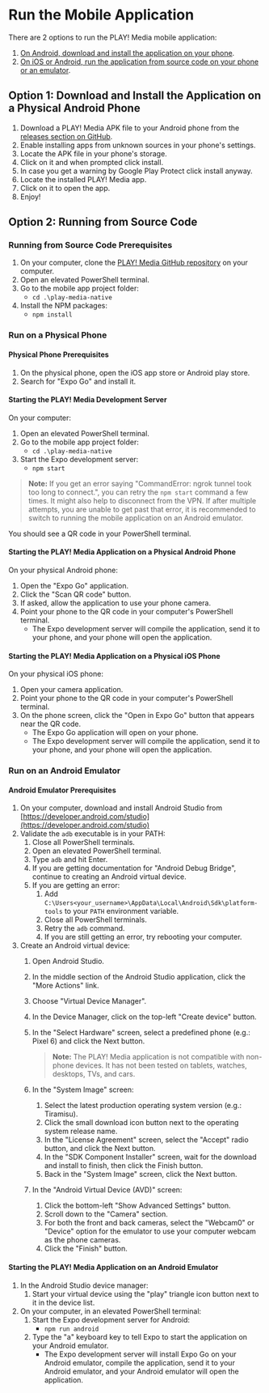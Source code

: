 # Run the Mobile Application

There are 2 options to run the PLAY! Media mobile application:

1. [On Android, download and install the application on your phone](#option-1-download-and-install-the-application-on-a-physical-android-phone).
1. [On iOS or Android, run the application from source code on your phone or an emulator](#option-2-running-from-source-code).

## Option 1: Download and Install the Application on a Physical Android Phone

1. Download a PLAY! Media APK file to your Android phone from the [releases section on GitHub](https://github.com/Sitecore/Sitecore.Demo.CHONE/releases).
2. Enable installing apps from unknown sources in your phone's settings.
3. Locate the APK file in your phone's storage.
4. Click on it and when prompted click install.
5. In case you get a warning by Google Play Protect click install anyway.
6. Locate the installed PLAY! Media app.
7. Click on it to open the app.
8. Enjoy!

## Option 2: Running from Source Code

### Running from Source Code Prerequisites

1. On your computer, clone the [PLAY! Media GitHub repository](https://github.com/Sitecore/Sitecore.Demo.CHONE) on your computer.
2. Open an elevated PowerShell terminal.
3. Go to the mobile app project folder:
    - `cd .\play-media-native`
4. Install the NPM packages:
    - `npm install`

### Run on a Physical Phone

#### Physical Phone Prerequisites

1. On the physical phone, open the iOS app store or Android play store.
2. Search for "Expo Go" and install it.

#### Starting the PLAY! Media Development Server

On your computer:

1. Open an elevated PowerShell terminal.
2. Go to the mobile app project folder:
    - `cd .\play-media-native`
3. Start the Expo development server:
    - `npm start`

> **Note:** If you get an error saying "CommandError: ngrok tunnel took too long to connect.", you can retry the `npm start` command a few times. It might also help to disconnect from the VPN. If after multiple attempts, you are unable to get past that error, it is recommended to switch to running the mobile application on an Android emulator.

You should see a QR code in your PowerShell terminal.

#### Starting the PLAY! Media Application on a Physical Android Phone

On your physical Android phone:

1. Open the "Expo Go" application.
2. Click the "Scan QR code" button.
3. If asked, allow the application to use your phone camera.
4. Point your phone to the QR code in your computer's PowerShell terminal.
    - The Expo development server will compile the application, send it to your phone, and your phone will open the application.

#### Starting the PLAY! Media Application on a Physical iOS Phone

On your physical iOS phone:

1. Open your camera application.
2. Point your phone to the QR code in your computer's PowerShell terminal.
3. On the phone screen, click the "Open in Expo Go" button that appears near the QR code.
    - The Expo Go application will open on your phone.
    - The Expo development server will compile the application, send it to your phone, and your phone will open the application.

### Run on an Android Emulator

#### Android Emulator Prerequisites

1. On your computer, download and install Android Studio from [https://developer.android.com/studio](https://developer.android.com/studio)
2. Validate the `adb` executable is in your PATH:
    1. Close all PowerShell terminals.
    2. Open an elevated PowerShell terminal.
    3. Type `adb` and hit Enter.
    4. If you are getting documentation for "Android Debug Bridge", continue to creating an Android virtual device.
    5. If you are getting an error:
        1. Add `C:\Users<your_username>\AppData\Local\Android\Sdk\platform-tools` to your `PATH` environment variable.
        2. Close all PowerShell terminals.
        3. Retry the `adb` command.
        4. If you are still getting an error, try rebooting your computer.
3. Create an Android virtual device:
    1. Open Android Studio.
    2. In the middle section of the Android Studio application, click the "More Actions" link.
    3. Choose "Virtual Device Manager".
    4. In the Device Manager, click on the top-left "Create device" button.
    5. In the "Select Hardware" screen, select a predefined phone (e.g.: Pixel 6) and click the Next button.

        > **Note:** The PLAY! Media application is not compatible with non-phone devices. It has not been tested on tablets, watches, desktops, TVs, and cars.

    6. In the "System Image" screen:
        1. Select the latest production operating system version (e.g.: Tiramisu).
        2. Click the small download icon button next to the operating system release name.
        3. In the "License Agreement" screen, select the "Accept" radio button, and click the Next button.
        4. In the "SDK Component Installer" screen, wait for the download and install to finish, then click the Finish button.
        5. Back in the "System Image" screen, click the Next button.
    7. In the "Android Virtual Device (AVD)" screen:
        1. Click the bottom-left "Show Advanced Settings" button.
        2. Scroll down to the "Camera" section.
        3. For both the front and back cameras, select the "Webcam0" or "Device" option for the emulator to use your computer webcam as the phone cameras.
        4. Click the "Finish" button.

#### Starting the PLAY! Media Application on an Android Emulator

1. In the Android Studio device manager:
    1. Start your virtual device using the "play" triangle icon button next to it in the device list.
2. On your computer, in an elevated PowerShell terminal:
    1. Start the Expo development server for Android:
        - `npm run android`
    2. Type the "a" keyboard key to tell Expo to start the application on your Android emulator.
        - The Expo development server will install Expo Go on your Android emulator, compile the application, send it to your Android emulator, and your Android emulator will open the application.
